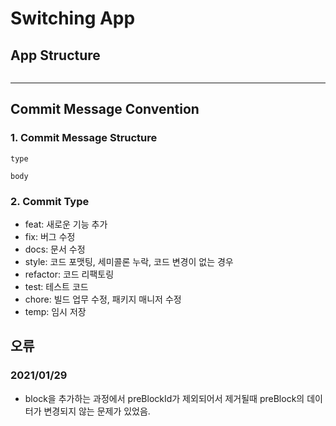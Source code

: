 # Switching App

## App Structure
```
```
---


## Commit Message Convention

### 1. Commit Message Structure
```
type

body
```


### 2. Commit Type
+ feat: 새로운 기능 추가
+ fix: 버그 수정
+ docs: 문서 수정
+ style: 코드 포맷팅, 세미콜론 누락, 코드 변경이 없는 경우
+ refactor: 코드 리팩토링
+ test: 테스트 코드
+ chore: 빌드 업무 수정, 패키지 매니저 수정
+ temp: 임시 저장 

## 오류 
### 2021/01/29
 - block을 추가하는 과정에서 preBlockId가 제외되어서 제거될때 preBlock의 데이터가 변경되지 않는 문제가 있었음.